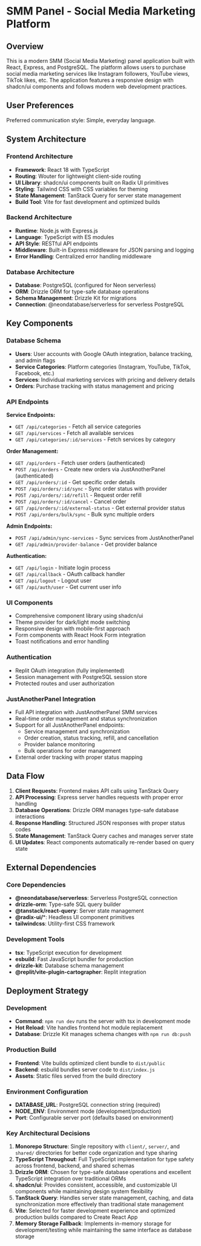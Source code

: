 # SMM Panel - Social Media Marketing Platform

## Overview

This is a modern SMM (Social Media Marketing) panel application built with React, Express, and PostgreSQL. The platform allows users to purchase social media marketing services like Instagram followers, YouTube views, TikTok likes, etc. The application features a responsive design with shadcn/ui components and follows modern web development practices.

## User Preferences

Preferred communication style: Simple, everyday language.

## System Architecture

### Frontend Architecture
- **Framework**: React 18 with TypeScript
- **Routing**: Wouter for lightweight client-side routing
- **UI Library**: shadcn/ui components built on Radix UI primitives
- **Styling**: Tailwind CSS with CSS variables for theming
- **State Management**: TanStack Query for server state management
- **Build Tool**: Vite for fast development and optimized builds

### Backend Architecture
- **Runtime**: Node.js with Express.js
- **Language**: TypeScript with ES modules
- **API Style**: RESTful API endpoints
- **Middleware**: Built-in Express middleware for JSON parsing and logging
- **Error Handling**: Centralized error handling middleware

### Database Architecture
- **Database**: PostgreSQL (configured for Neon serverless)
- **ORM**: Drizzle ORM for type-safe database operations
- **Schema Management**: Drizzle Kit for migrations
- **Connection**: @neondatabase/serverless for serverless PostgreSQL

## Key Components

### Database Schema
- **Users**: User accounts with Google OAuth integration, balance tracking, and admin flags
- **Service Categories**: Platform categories (Instagram, YouTube, TikTok, Facebook, etc.)
- **Services**: Individual marketing services with pricing and delivery details
- **Orders**: Purchase tracking with status management and pricing

### API Endpoints
**Service Endpoints:**
- `GET /api/categories` - Fetch all service categories
- `GET /api/services` - Fetch all available services
- `GET /api/categories/:id/services` - Fetch services by category

**Order Management:**
- `GET /api/orders` - Fetch user orders (authenticated)
- `POST /api/orders` - Create new orders via JustAnotherPanel (authenticated)
- `GET /api/orders/:id` - Get specific order details
- `POST /api/orders/:id/sync` - Sync order status with provider
- `POST /api/orders/:id/refill` - Request order refill
- `POST /api/orders/:id/cancel` - Cancel order
- `GET /api/orders/:id/external-status` - Get external provider status
- `POST /api/orders/bulk/sync` - Bulk sync multiple orders

**Admin Endpoints:**
- `POST /api/admin/sync-services` - Sync services from JustAnotherPanel
- `GET /api/admin/provider-balance` - Get provider balance

**Authentication:**
- `GET /api/login` - Initiate login process
- `GET /api/callback` - OAuth callback handler
- `GET /api/logout` - Logout user
- `GET /api/auth/user` - Get current user info

### UI Components
- Comprehensive component library using shadcn/ui
- Theme provider for dark/light mode switching
- Responsive design with mobile-first approach
- Form components with React Hook Form integration
- Toast notifications and error handling

### Authentication
- Replit OAuth integration (fully implemented)
- Session management with PostgreSQL session store
- Protected routes and user authorization

### JustAnotherPanel Integration
- Full API integration with JustAnotherPanel SMM services
- Real-time order management and status synchronization
- Support for all JustAnotherPanel endpoints:
  - Service management and synchronization
  - Order creation, status tracking, refill, and cancellation
  - Provider balance monitoring
  - Bulk operations for order management
- External order tracking with proper status mapping

## Data Flow

1. **Client Requests**: Frontend makes API calls using TanStack Query
2. **API Processing**: Express server handles requests with proper error handling
3. **Database Operations**: Drizzle ORM manages type-safe database interactions
4. **Response Handling**: Structured JSON responses with proper status codes
5. **State Management**: TanStack Query caches and manages server state
6. **UI Updates**: React components automatically re-render based on query state

## External Dependencies

### Core Dependencies
- **@neondatabase/serverless**: Serverless PostgreSQL connection
- **drizzle-orm**: Type-safe SQL query builder
- **@tanstack/react-query**: Server state management
- **@radix-ui/***: Headless UI component primitives
- **tailwindcss**: Utility-first CSS framework

### Development Tools
- **tsx**: TypeScript execution for development
- **esbuild**: Fast JavaScript bundler for production
- **drizzle-kit**: Database schema management
- **@replit/vite-plugin-cartographer**: Replit integration

## Deployment Strategy

### Development
- **Command**: `npm run dev` runs the server with tsx in development mode
- **Hot Reload**: Vite handles frontend hot module replacement
- **Database**: Drizzle Kit manages schema changes with `npm run db:push`

### Production Build
- **Frontend**: Vite builds optimized client bundle to `dist/public`
- **Backend**: esbuild bundles server code to `dist/index.js`
- **Assets**: Static files served from the build directory

### Environment Configuration
- **DATABASE_URL**: PostgreSQL connection string (required)
- **NODE_ENV**: Environment mode (development/production)
- **Port**: Configurable server port (defaults based on environment)

### Key Architectural Decisions

1. **Monorepo Structure**: Single repository with `client/`, `server/`, and `shared/` directories for better code organization and type sharing
2. **TypeScript Throughout**: Full TypeScript implementation for type safety across frontend, backend, and shared schemas
3. **Drizzle ORM**: Chosen for type-safe database operations and excellent TypeScript integration over traditional ORMs
4. **shadcn/ui**: Provides consistent, accessible, and customizable UI components while maintaining design system flexibility
5. **TanStack Query**: Handles server state management, caching, and data synchronization more effectively than traditional state management
6. **Vite**: Selected for faster development experience and optimized production builds compared to Create React App
7. **Memory Storage Fallback**: Implements in-memory storage for development/testing while maintaining the same interface as database storage